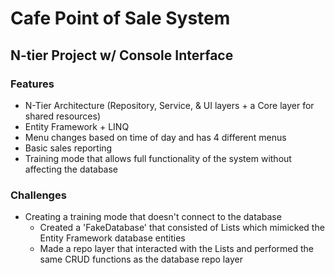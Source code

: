 # Cafe Point of Sale System
## N-tier Project w/ Console Interface
### Features
* N-Tier Architecture (Repository, Service, & UI layers + a Core layer for shared resources)
* Entity Framework + LINQ
* Menu changes based on time of day and has 4 different menus
* Basic sales reporting
* Training mode that allows full functionality of the system without affecting the database

### Challenges
* Creating a training mode that doesn't connect to the database
  * Created a 'FakeDatabase' that consisted of Lists which mimicked the Entity Framework database entities
  * Made a repo layer that interacted with the Lists and performed the same CRUD functions as the database repo layer  
